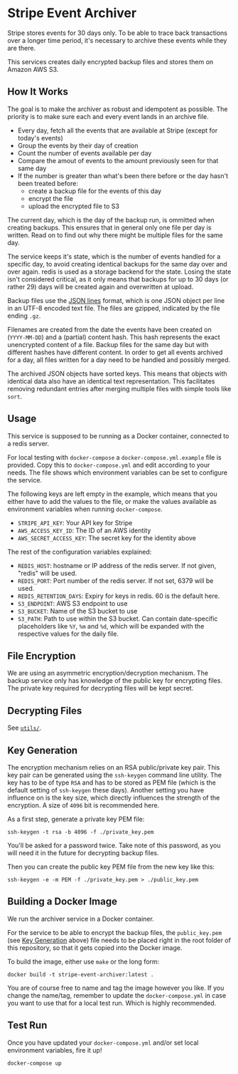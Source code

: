 # Stripe Event Archiver

Stripe stores events for 30 days only. To be able to trace back transactions over a longer time period, it's necessary to archive these events while they are there.

This services creates daily encrypted backup files and stores them on Amazon AWS S3.

## How It Works

The goal is to make the archiver as robust and idempotent as possible.
The priority is to make sure each and every event lands in an archive file.

- Every day, fetch all the events that are available at Stripe (except for today's events)
- Group the events by their day of creation
- Count the number of events available per day
- Compare the amout of events to the amount previously seen for that same day
- If the number is greater than what's been there before or the day hasn't been treated before:
  - create a backup file for the events of this day
  - encrypt the file
  - upload the encrypted file to S3

The current day, which is the day of the backup run, is ommitted when creating backups. This ensures that in general only one file per day is written. Read on to find out why there might be multiple files for the same day.

The service keeps it's state, which is the number of events handled for a specific day, to avoid creating identical backups for the same day over and over again. redis is used as a storage backend for the state. Losing the state isn't considered critical, as it only means that backups for up to 30 days (or rather 29) days will be created again and overwritten at upload.

Backup files use the [JSON lines](http://jsonlines.org/) format, which is one JSON object per line in an UTF-8 encoded text file. The files are gzipped, indicated by the file ending `.gz`.

Filenames are created from the date the events have been created on (`YYYY-MM-DD`) and a (partial) content hash. This hash represents the exact unencrypted content of a file. Backup files for the same day but with different hashes have different content. In order to get all events archived for a day, all files written for a day need to be handled and possibly merged.

The archived JSON objects have sorted keys. This means that objects with identical data also have an identical text representation. This facilitates removing redundant entries after merging multiple files with simple tools like `sort`.

## Usage

This service is supposed to be running as a Docker container, connected to a redis server.

For local testing with `docker-compose` a `docker-compose.yml.example` file is provided. Copy this to `docker-compose.yml` and edit according to your needs. The file shows which environment variables can be set to configure the service.

The following keys are left empty in the example, which means that you either have to add the values to the file, or make the values available as environment variables when running `docker-compose`.

- `STRIPE_API_KEY`: Your API key for Stripe
- `AWS_ACCESS_KEY_ID`: The ID of an AWS identity
- `AWS_SECRET_ACCESS_KEY`: The secret key for the identity above

The rest of the configuration variables explained:

- `REDIS_HOST`: hostname or IP address of the redis server. If not given, "redis" will be used.
- `REDIS_PORT`: Port number of the redis server. If not set, 6379 will be used.
- `REDIS_RETENTION_DAYS`: Expiry for keys in redis. 60 is the default here.
- `S3_ENDPOINT`: AWS S3 endpoint to use
- `S3_BUCKET`: Name of the S3 bucket to use
- `S3_PATH`: Path to use within the S3 bucket. Can contain date-specific placeholders like `%Y`, `%m` and `%d`, which will be expanded with the respective values for the daily file.

## File Encryption

We are using an asymmetric encryption/decryption mechanism. The backup service only has knowledge of the public key for encrypting files. The private key required for decrypting files will be kept secret.

## Decrypting Files

See [`utils/`](utils/).

## Key Generation

The encryption mechanism relies on an RSA public/private key pair.
This key pair can be generated using the `ssh-keygen` command line utility.
The key has to be of type `RSA` and has to be stored as PEM file (which is the default setting of `ssh-keygen` these days).
Another setting you have influence on is the key size, which directly influences the strength of the encryption.
A size of `4096` bit is recommended here.

As a first step, generate a private key PEM file:

```nohighlight
ssh-keygen -t rsa -b 4096 -f ./private_key.pem
```

You'll be asked for a password twice. Take note of this password, as you will need it in the future for decrypting backup files.

Then you can create the public key PEM file from the new key like this:

```nohighlight
ssh-keygen -e -m PEM -f ./private_key.pem > ./public_key.pem
```

## Building a Docker Image

We run the archiver service in a Docker container.

For the service to be able to encrypt the backup files, the `public_key.pem` (see [Key Generation](#key-generation) above) file needs to be placed right in the root folder of this repository, so that it gets copied into the Docker image.

To build the image, either use `make` or the long form:

```nohighlight
docker build -t stripe-event-archiver:latest .
```

You are of course free to name and tag the image however you like. If you change the name/tag, remember to update the `docker-compose.yml` in case you want to use that for a local test run. Which is highly recommended.

## Test Run

Once you have updated your `docker-compose.yml` and/or set local environment variables, fire it up!

```
docker-compose up
```

